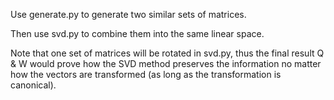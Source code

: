Use generate.py to generate two similar sets of matrices.

Then use svd.py to combine them into the same linear space.

Note that one set of matrices will be rotated in svd.py, thus the final result Q & W would prove how the SVD method preserves the information no matter how the vectors are transformed (as long as the transformation is canonical).